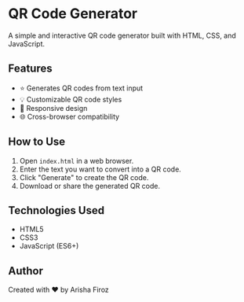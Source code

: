 # QR Code Generator

A simple and interactive QR code generator built with HTML, CSS, and JavaScript.

## Features

- ⭐  Generates QR codes from text input
- 💡 Customizable QR code styles
- 📱 Responsive design
- 🌐 Cross-browser compatibility

## How to Use

1. Open `index.html` in a web browser.
2. Enter the text you want to convert into a QR code.
3. Click "Generate" to create the QR code.
4. Download or share the generated QR code.

## Technologies Used

- HTML5
- CSS3
- JavaScript (ES6+)

## Author

Created with ❤️ by Arisha Firoz
